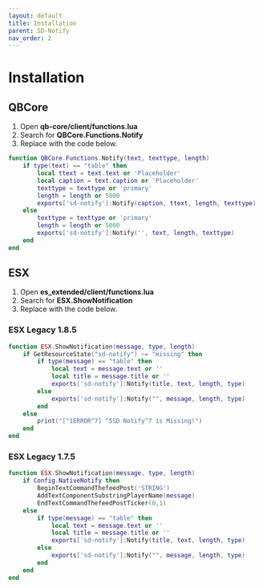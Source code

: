 ```yaml
---
layout: default
title: Installation
parent: SD-Notify
nav_order: 2
---
```


# Installation

## QBCore

1. Open **qb-core/client/functions.lua**
2. Search for **QBCore.Functions.Notify**
3. Replace with the code below.

```lua
function QBCore.Functions.Notify(text, texttype, length)
    if type(text) == "table" then
        local ttext = text.text or 'Placeholder'
        local caption = text.caption or 'Placeholder'
        texttype = texttype or 'primary'
        length = length or 5000
        exports['sd-notify']:Notify(caption, ttext, length, texttype)
    else
        texttype = texttype or 'primary'
        length = length or 5000
        exports['sd-notify']:Notify('', text, length, texttype)
    end
end
```

## ESX

1. Open **es_extended/client/functions.lua**
2. Search for **ESX.ShowNotification**
3. Replace with the code below.

### ESX Legacy 1.8.5
```lua
function ESX.ShowNotification(message, type, length)
    if GetResourceState("sd-notify") ~= "missing" then
        if type(message) == "table" then
            local text = message.text or ''
            local title = message.title or ''
            exports['sd-notify']:Notify(title, text, length, type)
        else
            exports['sd-notify']:Notify("", message, length, type)
        end
    else
        print("[^1ERROR^7] ^5SD Notify^7 is Missing!")
    end
end
```

### ESX Legacy 1.7.5
```lua
function ESX.ShowNotification(message, type, length)
    if Config.NativeNotify then 
        BeginTextCommandThefeedPost('STRING')
        AddTextComponentSubstringPlayerName(message)
        EndTextCommandThefeedPostTicker(0,1)
    else
        if type(message) == "table" then
            local text = message.text or ''
            local title = message.title or ''
            exports['sd-notify']:Notify(title, text, length, type)
        else
            exports['sd-notify']:Notify("", message, length, type)
        end
    end
end
```